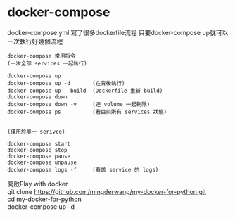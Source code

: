 # docker-compose  
docker-compose.yml 寫了很多dockerfile流程 只要docker-compose up就可以一次執行好幾個流程  
```
docker-compose 常用指令
(一次全部 services 一起執行)

docker-compose up
docker-compose up -d       (在背後執行)
docker-compose up --build  (Dockerfile 重新 build)
docker-compose down
docker-compose down -v     (連 volume 一起刪除)
docker-compose ps          (看目前所有 services 狀態)
 

(僅用於單一 serivce)

docker-compose start
docker-compose stop
docker-compose pause
docker-compose unpause
docker-compose logs -f     (看該 service 的 logs)
```
開啟Play with docker  
git clone https://github.com/mingderwang/my-docker-for-python.git  
cd my-docker-for-python  
docker-compose up -d  
